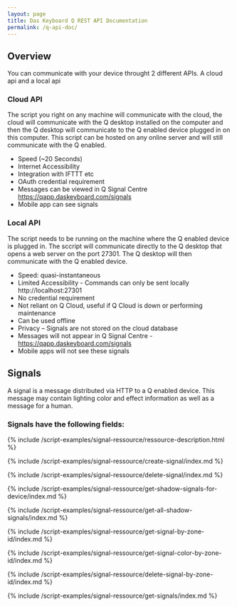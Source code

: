 ```yaml
---
layout: page
title: Das Keyboard Q REST API Documentation
permalink: /q-api-doc/
---
```



## Overview
You can communicate with your device throught 2 different APIs.
A cloud api and a local api

### Cloud API
The script you right on any machine will communicate with the cloud,
the cloud will communicate with the Q desktop installed on the computer and then the Q desktop will
communicate to the Q enabled device plugged in on this computer.
This script can be hosted on any online server and will still communicate with the Q enabled.

-	Speed (~20 Seconds)
-	Internet Accessibility
-	Integration with IFTTT etc
-	OAuth credential requirement
-	Messages can be viewed in Q Signal Centre https://qapp.daskeyboard.com/signals
-	Mobile app can see signals


### Local API
The script needs to be running on the machine where the Q enabled device is plugged in. 
The sccript will communicate directly to the Q desktop that opens a web server on the port 27301.
The Q desktop will then communicate with the Q enabled device.

- Speed: quasi-instantaneous
-	Limited Accessibility - Commands can only be sent locally http://localhost:27301
-	No credential requirement
-	Not reliant on Q Cloud, useful if Q Cloud is down or performing maintenance
- Can be used offline
-	Privacy – Signals are not stored on the cloud database
-	Messages will not appear in Q Signal Centre - https://qapp.daskeyboard.com/signals
-	Mobile apps will not see these signals


<a name="signal-ressource-anchor" id="signal-ressource-anchor" class="anchor"></a>

## Signals

A signal is a message distributed via HTTP to a Q enabled device. This message may contain lighting
color and effect information as well as a message for a human.

### Signals have the following fields:

{% include /script-examples/signal-ressource/ressource-description.html %}

{% include /script-examples/signal-ressource/create-signal/index.md %}

{% include /script-examples/signal-ressource/delete-signal/index.md %}

{% include /script-examples/signal-ressource/get-shadow-signals-for-device/index.md %}

{% include /script-examples/signal-ressource/get-all-shadow-signals/index.md %}

{% include /script-examples/signal-ressource/get-signal-by-zone-id/index.md %}

{% include /script-examples/signal-ressource/get-signal-color-by-zone-id/index.md %}

{% include /script-examples/signal-ressource/delete-signal-by-zone-id/index.md %}

{% include /script-examples/signal-ressource/get-signals/index.md %}




